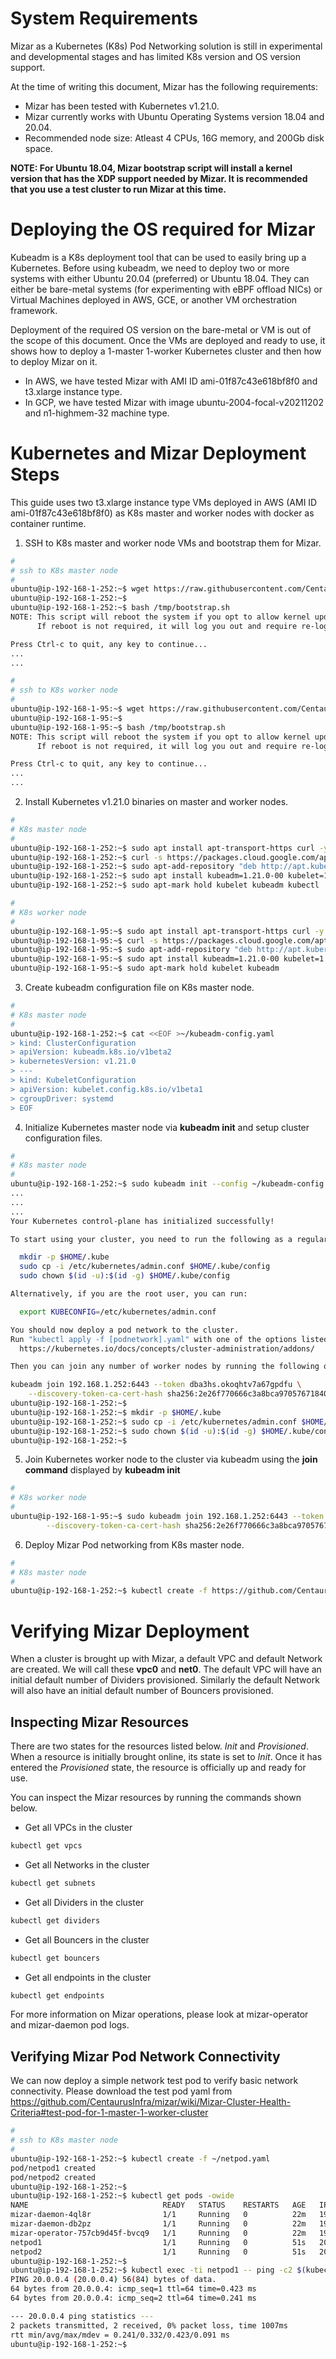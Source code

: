 <!--
SPDX-License-Identifier: MIT
Copyright (c) 2020 The Authors.

Authors: Vinay Kulkarni <@vinaykul>

Permission is hereby granted, free of charge, to any person obtaining a copy
of this software and associated documentation files (the "Software"), to deal
in the Software without restriction, including without limitation the rights
to use, copy, modify, merge, publish, distribute, sublicense, and/or sell
copies of the Software, and to permit persons to whom the Software is
furnished to do so, subject to the following conditions:The above copyright
notice and this permission notice shall be included in all copies or
substantial portions of the Software.THE SOFTWARE IS PROVIDED "AS IS",
WITHOUT WARRANTY OF ANY KIND, EXPRESS OR IMPLIED, INCLUDING BUT NOT LIMITED
TO THE WARRANTIES OF MERCHANTABILITY, FITNESS FOR A PARTICULAR PURPOSE AND
NONINFRINGEMENT. IN NO EVENT SHALL THE AUTHORS OR COPYRIGHT HOLDERS BE LIABLE
FOR ANY CLAIM, DAMAGES OR OTHER LIABILITY, WHETHER IN AN ACTION OF CONTRACT,
TORT OR OTHERWISE, ARISING FROM, OUT OF OR IN CONNECTION WITH THE SOFTWARE OR
THE USE OR OTHER DEALINGS IN THE SOFTWARE.
-->


# System Requirements

Mizar as a Kubernetes (K8s) Pod Networking solution is still in experimental and
developmental stages and has limited K8s version and OS version support.

At the time of writing this document, Mizar has the following requirements:
- Mizar has been tested with Kubernetes v1.21.0.
- Mizar currently works with Ubuntu Operating Systems version 18.04 and 20.04.
- Recommended node size: Atleast 4 CPUs, 16G memory, and 200Gb disk space.

**NOTE: For Ubuntu 18.04, Mizar bootstrap script will install a kernel version
that has the XDP support needed by Mizar. It is recommended that you use a test
cluster to run Mizar at this time.**


# Deploying the OS required for Mizar

Kubeadm is a K8s deployment tool that can be used to easily bring up a Kubernetes.
Before using kubeadm, we need to deploy two or more systems with either Ubuntu 20.04
(preferred) or Ubuntu 18.04. They can either be bare-metal systems (for experimenting
with eBPF offload NICs) or Virtual Machines deployed in AWS, GCE, or another VM
orchestration framework.

Deployment of the required OS version on the bare-metal or VM is out of the scope of
this document. Once the VMs are deployed and ready to use, it shows how to deploy
a 1-master 1-worker Kubernetes cluster and then how to deploy Mizar on it.

- In AWS, we have tested Mizar with AMI ID ami-01f87c43e618bf8f0 and t3.xlarge instance type.
- In GCP, we have tested Mizar with image ubuntu-2004-focal-v20211202 and n1-highmem-32 machine type.


# Kubernetes and Mizar Deployment Steps

This guide uses two t3.xlarge instance type VMs deployed in AWS (AMI ID ami-01f87c43e618bf8f0) as K8s
master and worker nodes with docker as container runtime.

1. SSH to K8s master and worker node VMs and bootstrap them for Mizar.

```bash
#
# ssh to K8s master node
#
ubuntu@ip-192-168-1-252:~$ wget https://raw.githubusercontent.com/CentaurusInfra/mizar/dev-next/bootstrap.sh -O /tmp/bootstrap.sh -o /dev/null
ubuntu@ip-192-168-1-252:~$
ubuntu@ip-192-168-1-252:~$ bash /tmp/bootstrap.sh
NOTE: This script will reboot the system if you opt to allow kernel update.
      If reboot is not required, it will log you out and require re-login for new permissions to take effect.

Press Ctrl-c to quit, any key to continue... 
...
...

```

```bash
#
# ssh to K8s worker node
#
ubuntu@ip-192-168-1-95:~$ wget https://raw.githubusercontent.com/CentaurusInfra/mizar/dev-next/bootstrap.sh -O /tmp/bootstrap.sh -o /dev/null
ubuntu@ip-192-168-1-95:~$ 
ubuntu@ip-192-168-1-95:~$ bash /tmp/bootstrap.sh 
NOTE: This script will reboot the system if you opt to allow kernel update.
      If reboot is not required, it will log you out and require re-login for new permissions to take effect.

Press Ctrl-c to quit, any key to continue... 
...
...

```

2. Install Kubernetes v1.21.0 binaries on master and worker nodes.

```bash
#
# K8s master node
#
ubuntu@ip-192-168-1-252:~$ sudo apt install apt-transport-https curl -y
ubuntu@ip-192-168-1-252:~$ curl -s https://packages.cloud.google.com/apt/doc/apt-key.gpg | sudo apt-key add
ubuntu@ip-192-168-1-252:~$ sudo apt-add-repository "deb http://apt.kubernetes.io/ kubernetes-xenial main"
ubuntu@ip-192-168-1-252:~$ sudo apt install kubeadm=1.21.0-00 kubelet=1.21.0-00 kubectl=1.21.0-00 kubernetes-cni -y
ubuntu@ip-192-168-1-252:~$ sudo apt-mark hold kubelet kubeadm kubectl

```

```bash
#
# K8s worker node
#
ubuntu@ip-192-168-1-95:~$ sudo apt install apt-transport-https curl -y
ubuntu@ip-192-168-1-95:~$ curl -s https://packages.cloud.google.com/apt/doc/apt-key.gpg | sudo apt-key add
ubuntu@ip-192-168-1-95:~$ sudo apt-add-repository "deb http://apt.kubernetes.io/ kubernetes-xenial main"
ubuntu@ip-192-168-1-95:~$ sudo apt install kubeadm=1.21.0-00 kubelet=1.21.0-00 kubernetes-cni -y
ubuntu@ip-192-168-1-95:~$ sudo apt-mark hold kubelet kubeadm

```

3. Create kubeadm configuration file on K8s master node.

```bash
#
# K8s master node
#
ubuntu@ip-192-168-1-252:~$ cat <<EOF >~/kubeadm-config.yaml
> kind: ClusterConfiguration
> apiVersion: kubeadm.k8s.io/v1beta2
> kubernetesVersion: v1.21.0
> ---
> kind: KubeletConfiguration
> apiVersion: kubelet.config.k8s.io/v1beta1
> cgroupDriver: systemd
> EOF

```

4. Initialize Kubernetes master node via **kubeadm init** and setup cluster configuration files.

```bash
#
# K8s master node
#
ubuntu@ip-192-168-1-252:~$ sudo kubeadm init --config ~/kubeadm-config.yaml
...
...
...
Your Kubernetes control-plane has initialized successfully!

To start using your cluster, you need to run the following as a regular user:

  mkdir -p $HOME/.kube
  sudo cp -i /etc/kubernetes/admin.conf $HOME/.kube/config
  sudo chown $(id -u):$(id -g) $HOME/.kube/config

Alternatively, if you are the root user, you can run:

  export KUBECONFIG=/etc/kubernetes/admin.conf

You should now deploy a pod network to the cluster.
Run "kubectl apply -f [podnetwork].yaml" with one of the options listed at:
  https://kubernetes.io/docs/concepts/cluster-administration/addons/

Then you can join any number of worker nodes by running the following on each as root:

kubeadm join 192.168.1.252:6443 --token dba3hs.okoqhtv7a67gpdfu \
	--discovery-token-ca-cert-hash sha256:2e26f770666c3a8bca97057671840d07f598b02d10d61c9889952c2cdb368a26 
ubuntu@ip-192-168-1-252:~$ 
ubuntu@ip-192-168-1-252:~$ mkdir -p $HOME/.kube
ubuntu@ip-192-168-1-252:~$ sudo cp -i /etc/kubernetes/admin.conf $HOME/.kube/config
ubuntu@ip-192-168-1-252:~$ sudo chown $(id -u):$(id -g) $HOME/.kube/config
ubuntu@ip-192-168-1-252:~$

```

5. Join Kubernetes worker node to the cluster via kubeadm using the **join command** displayed by **kubeadm init**

```bash
#
# K8s worker node
#
ubuntu@ip-192-168-1-95:~$ sudo kubeadm join 192.168.1.252:6443 --token dba3hs.okoqhtv7a67gpdfu \
        --discovery-token-ca-cert-hash sha256:2e26f770666c3a8bca97057671840d07f598b02d10d61c9889952c2cdb368a26

```

6. Deploy Mizar Pod networking from K8s master node.

```bash
#
# K8s master node
#
ubuntu@ip-192-168-1-252:~$ kubectl create -f https://github.com/CentaurusInfra/mizar/releases/download/v0.91/deploy.mizar.yaml

```


# Verifying Mizar Deployment

When a cluster is brought up with Mizar, a default VPC and default Network are created.
We will call these **vpc0** and **net0**. The default VPC will have an initial default
number of Dividers provisioned. Similarly the default Network will also have an initial
default number of Bouncers provisioned.

## Inspecting Mizar Resources

There are two states for the resources listed below. *Init* and *Provisioned*. When a
resource is initially brought online, its state is set to *Init*. Once it has entered
the *Provisioned* state, the resource is officially up and ready for use.

You can inspect the Mizar resources by running the commands shown below.

 * Get all VPCs in the cluster

```bash
kubectl get vpcs
```

 * Get all Networks in the cluster

```bash
kubectl get subnets
```

 * Get all Dividers in the cluster

```bash
kubectl get dividers
```

 * Get all Bouncers in the cluster

```bash
kubectl get bouncers
```

 * Get all endpoints in the cluster

```bash
kubectl get endpoints
```

For more information on Mizar operations, please look at mizar-operator and mizar-daemon pod logs.


## Verifying Mizar Pod Network Connectivity

We can now deploy a simple network test pod to verify basic network connectivity. Please download
the test pod yaml from https://github.com/CentaurusInfra/mizar/wiki/Mizar-Cluster-Health-Criteria#test-pod-for-1-master-1-worker-cluster

```bash
#
# ssh to K8s master node
#
ubuntu@ip-192-168-1-252:~$ kubectl create -f ~/netpod.yaml 
pod/netpod1 created
pod/netpod2 created
ubuntu@ip-192-168-1-252:~$
ubuntu@ip-192-168-1-252:~$ kubectl get pods -owide
NAME                              READY   STATUS    RESTARTS   AGE   IP              NODE               NOMINATED NODE   READINESS GATES
mizar-daemon-4ql8r                1/1     Running   0          22m   192.168.1.252   ip-192-168-1-252   <none>           <none>
mizar-daemon-db2pz                1/1     Running   0          22m   192.168.1.95    ip-192-168-1-95    <none>           <none>
mizar-operator-757cb9d45f-bvcq9   1/1     Running   0          22m   192.168.1.95    ip-192-168-1-95    <none>           <none>
netpod1                           1/1     Running   0          51s   20.0.0.5        ip-192-168-1-95    <none>           <none>
netpod2                           1/1     Running   0          51s   20.0.0.4        ip-192-168-1-252   <none>           <none>
ubuntu@ip-192-168-1-252:~$ 
ubuntu@ip-192-168-1-252:~$ kubectl exec -ti netpod1 -- ping -c2 $(kubectl get pods -owide | grep netpod2 | awk '{print $6}')
PING 20.0.0.4 (20.0.0.4) 56(84) bytes of data.
64 bytes from 20.0.0.4: icmp_seq=1 ttl=64 time=0.423 ms
64 bytes from 20.0.0.4: icmp_seq=2 ttl=64 time=0.241 ms

--- 20.0.0.4 ping statistics ---
2 packets transmitted, 2 received, 0% packet loss, time 1007ms
rtt min/avg/max/mdev = 0.241/0.332/0.423/0.091 ms
ubuntu@ip-192-168-1-252:~$ 

```

